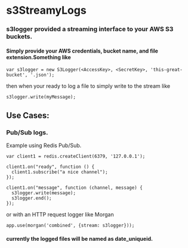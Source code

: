 # s3StreamyLogs
### s3logger provided a streaming interface to your AWS S3 buckets.

#### Simply provide your AWS credentials, bucket name, and file extension.Something like
```
var s3logger = new S3Logger(<AccessKey>, <SecretKey>, 'this-great-bucket', '.json');

```
then when your ready to log a file to simply write to the stream like
```
s3logger.write(myMessage);

```

## Use Cases:
### Pub/Sub logs.
Example using Redis Pub/Sub.
```
var client1 = redis.createClient(6379, '127.0.0.1');

client1.on("ready", function () {
  client1.subscribe("a nice channel");
});

client1.on("message", function (channel, message) {
  s3logger.write(message);
  s3logger.end();
});

```
or
with an HTTP request logger like Morgan
```
app.use(morgan('combined', {stream: s3logger}));

```

#### currently the logged files will be named as date_uniqueid.<yourextension>



